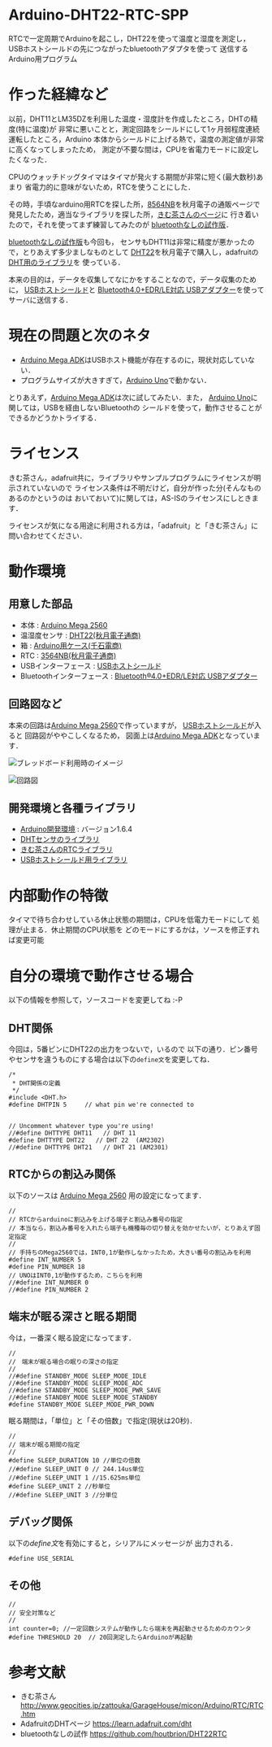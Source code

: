 # Arduino-DHT22-RTC-SPP
RTCで一定周期でArduinoを起こし，DHT22を使って温度と湿度を測定し，
USBホストシールドの先につながったbluetoothアダプタを使って
送信する
Arduino用プログラム

# 作った経緯など
以前，DHT11とLM35DZを利用した温度・湿度計を作成したところ，DHTの精度(特に温度)が
非常に悪いことと，測定回路をシールドにして1ヶ月弱程度連続運転したところ，Arduino
本体からシールドに上げる熱で，温度の測定値が非常に高くなってしまったため，
測定が不要な間は，CPUを省電力モードに設定したくなった．

CPUのウォッチドッグタイマはタイマが発火する期間が非常に短く(最大数秒)あまり
省電力的に意味がないため，RTCを使うことにした．

その時，手頃なarduino用RTCを探した所，[8564NB][rtc]を秋月電子の通販ページで
発見したため，適当なライブラリを探した所，[きむ茶さんのページ][kimcha]に
行き着いたので，それを使ってまず練習してみたのが
[bluetoothなしの試作版][dht22rtc]．

[bluetoothなしの試作版][dht22rtc]も今回も，
センサもDHT11は非常に精度が悪かったので，とりあえず多少ましなものとして
[DHT22][DHT22]を秋月電子で購入し，adafruitの[DHT用のライブラリ][dht]を
使っている．

本来の目的は，データを収集してなにかをすることなので，データ収集のために，
[USBホストシールド][HostShield]と
[Bluetooth4.0+EDR/LE対応 USBアダプター][bluetooth]を使って
サーバに送信する．

# 現在の問題と次のネタ
* [Arduino Mega ADK][adk]はUSBホスト機能が存在するのに，現状対応していない．
* プログラムサイズが大きすぎて，[Arduino Uno][Uno]で動かない．

とりあえず，[Arduino Mega ADK][adk]は次に試してみたい．また，
[Arduino Uno][Uno]に関しては，USBを経由しないBluetoothの
シールドを使って，動作させることができるかどうかトライする．

# ライセンス
きむ茶さん，adafruit共に，ライブラリやサンプルプログラムにライセンスが明示されていないので
ライセンス条件は不明だけど，自分が作った分(そんなものあるのかというのは
おいておいて)に関しては，AS-ISのライセンスにしときます．

ライセンスが気になる用途に利用される方は，「adafruit」と「きむ茶さん」に
問い合わせてください．

# 動作環境
## 用意した部品
* 本体 : [Arduino Mega 2560][Mega2560]
* 温湿度センサ : [DHT22(秋月電子通商)][DHT22]
* 箱 : [Arduino用ケース(千石電商)][case]
* RTC : [3564NB(秋月電子通商)][rtc]
* USBインターフェース : [USBホストシールド][HostShield]
* Bluetoothインターフェース : [Bluetooth®4.0+EDR/LE対応 USBアダプター][bluetooth]

## 回路図など
本来の回路は[Arduino Mega 2560][Mega2560]で作っていますが，
[USBホストシールド][HostShield]が入ると
回路図がややこしくなるため，
図面上は[Arduino Mega ADK][adk]となっています．

![ブレッドボード利用時のイメージ][breadboard]

![回路図][circuit]

## 開発環境と各種ライブラリ
* [Arduino開発環境][ide] : バージョン1.6.4
* [DHTセンサのライブラリ][dht]
* [きむ茶さんのRTCライブラリ][skRTClib]
* [USBホストシールド用ライブラリ][usbhost]

# 内部動作の特徴
タイマで待ち合わせしている休止状態の期間は，CPUを低電力モードにして
処理が止まる．休止期間のCPU状態を
どのモードにするかは，ソースを修正すれば変更可能

# 自分の環境で動作させる場合
以下の情報を参照して，ソースコードを変更してね :-P

## DHT関係
今回は，5番ピンにDHT22の出力をつないで，いるので
以下の通り．ピン番号やセンサを違うものにする場合は以下の`define文`を変更してね．

    /*
     * DHT関係の定義
     */
    #include <DHT.h>
    #define DHTPIN 5     // what pin we're connected to


    // Uncomment whatever type you're using!
    //#define DHTTYPE DHT11   // DHT 11 
    #define DHTTYPE DHT22   // DHT 22  (AM2302)
    //#define DHTTYPE DHT21   // DHT 21 (AM2301)


## RTCからの割込み関係
以下のソースは
[Arduino Mega 2560][Mega2560]
用の設定になってます．

    //
    // RTCからarduinoに割込みを上げる端子と割込み番号の指定
    // 本当なら，割込み番号を入れたら端子も機種毎の切り替えを効かせたいが，とりあえず固定指定
    //
    // 手持ちのMega2560では，INT0,1が動作しなかったため，大きい番号の割込みを利用
    #define INT_NUMBER 5
    #define PIN_NUMBER 18
    // UNOはINT0,1が動作するため，こちらを利用
    //#define INT_NUMBER 0
    //#define PIN_NUMBER 2


## 端末が眠る深さと眠る期間
今は，一番深く眠る設定になってます．

    //
    //　端末が眠る場合の眠りの深さの指定
    //
    //#define STANDBY_MODE SLEEP_MODE_IDLE
    //#define STANDBY_MODE SLEEP_MODE_ADC
    //#define STANDBY_MODE SLEEP_MODE_PWR_SAVE
    //#define STANDBY_MODE SLEEP_MODE_STANDBY
    #define STANDBY_MODE SLEEP_MODE_PWR_DOWN

眠る期間は，「単位」と「その倍数」で指定(現状は20秒)．

    //
    // 端末が眠る期間の指定
    //
    #define SLEEP_DURATION 10 //単位の倍数
    //#define SLEEP_UNIT 0 // 244.14us単位
    //#define SLEEP_UNIT 1 //15.625ms単位
    #define SLEEP_UNIT 2 //秒単位
    //#define SLEEP_UNIT 3 //分単位

## デバッグ関係
以下の*define文*を有効にすると，シリアルにメッセージが
出力される．

`#define USE_SERIAL`


## その他
    //
    // 安全対策など
    //
    int counter=0; //一定回数システムが動作したら端末を再起動させるためのカウンタ
    #define THRESHOLD 20  // 20回測定したらArduinoが再起動

# 参考文献
* きむ茶さん <http://www.geocities.jp/zattouka/GarageHouse/micon/Arduino/RTC/RTC.htm>
* AdafruitのDHTページ <https://learn.adafruit.com/dht>
* bluetoothなしの試作 <https://github.com/houtbrion/DHT22RTC>

<!--以下はリンクの定義-->
<!--参考文献-->
[kimcha]: <http://www.geocities.jp/zattouka/GarageHouse/micon/Arduino/RTC/RTC.htm> "きむ茶さん"
[dht]: <https://learn.adafruit.com/dht> "AdafruitのDHTページ"
[dht22rtc]: <https://github.com/houtbrion/DHT22RTC> "bluetoothなしの試作版"

<!--開発環境と各種ライブラリ-->
[ide]: <http://www.arduino.cc/en/Main/Software> "Arduino開発環境"
[dht]: <https://github.com/adafruit/DHT-sensor-library> "DHTセンサのライブラリ"
[skRTClib]: <http://www.geocities.jp/zattouka/GarageHouse/micon/Arduino/RTC/skRTClib.lzh> "きむ茶さんのRTCライブラリ"
[usbhost]: <https://github.com/felis/USB\_Host\_Shield\_2.0> "USBホストシールド用ライブラリ"

<!--ハード関連-->
[Uno]: <http://www.arduino.cc/en/Main/ArduinoBoardUno> "Arduino Uno"
[Mega2560]: <http://www.arduino.cc/en/Main/ArduinoBoardMega2560> "Arduino Mega 2560"
[adk]: <http://www.arduino.cc/en/Main/ArduinoBoardMegaADK?from=Main.ArduinoBoardADK> "Arduino Mega ADK"
[DHT22]: <http://akizukidenshi.com/catalog/g/gM-07002/> "DHT22(秋月電子通商)"
[case]: <https://www.sengoku.co.jp/mod/sgk\_cart/detail.php?code=EEHD-4CLA> "Arduino用ケース(千石電商)"
[rtc]: <http://akizukidenshi.com/catalog/g/gI-00233/> "3564NB(秋月電子通商)"
[HostShield]: <http://www.aitendo.com/product/10293> "USBホストシールド"
[bluetooth]: <http://buffalo.jp/product/peripheral/wireless-adapter/bsbt4d09bk/> "Bluetooth®4.0+EDR/LE対応 USBアダプター"

<!--イメージファイル-->
[system]: system.jpg "本体写真"
[breadboard]: breadboard.jpg "ブレッドボード利用時の配線イメージ"
[circuit]: circuit.jpg "回路図"



